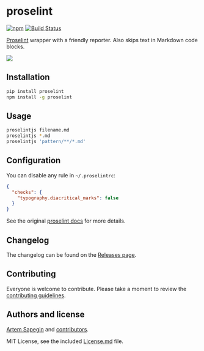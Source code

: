 # proselint

[![npm](https://img.shields.io/npm/v/proselint.svg)](https://www.npmjs.com/package/proselint)
[![Build Status](https://travis-ci.org/sapegin/proselint.svg)](https://travis-ci.org/sapegin/proselint)

[Proselint](http://proselint.com/) wrapper with a friendly reporter. Also skips text in Markdown code blocks.

![](https://d3vv6lp55qjaqc.cloudfront.net/items/3i3x3B143E1r3g0i0W3R/proselint.png)

## Installation

```bash
pip install proselint
npm install -g proselint
```

## Usage

```bash
proselintjs filename.md
proselintjs *.md
proselintjs 'pattern/**/*.md'
```

## Configuration

You can disable any rule in `~/.proselintrc`:

```json
{
  "checks": {
    "typography.diacritical_marks": false
  }
}
```

See the original [proselint docs](https://github.com/amperser/proselint/#checks) for more details.

## Changelog

The changelog can be found on the [Releases page](https://github.com/sapegin/proselint/releases).

## Contributing

Everyone is welcome to contribute. Please take a moment to review the [contributing guidelines](Contributing.md).

## Authors and license

[Artem Sapegin](http://sapegin.me) and [contributors](https://github.com/sapegin/proselint/graphs/contributors).

MIT License, see the included [License.md](License.md) file.
